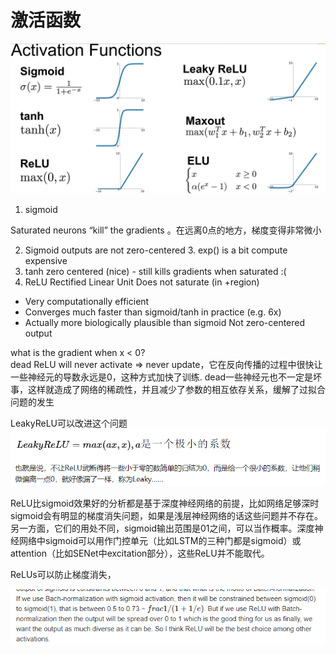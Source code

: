 # 激活函数

![](pic/2021-04-20-07-23-50.png)

1. sigmoid

 Saturated neurons “kill” the gradients 。在远离0点的地方，梯度变得非常微小
 
 2. Sigmoid outputs are not zero-centered  3. exp() is a bit compute expensive 
2. tanh 
 zero centered (nice) - still kills gradients when saturated :(
3. ReLU
Rectified Linear Unit 
Does not saturate (in +region)
- Very computationally efficient
- Converges much faster than
sigmoid/tanh in practice (e.g. 6x)
- Actually more biologically plausible
than sigmoid  Not zero-centered output

what is the gradient when x < 0?  
dead ReLU will never activate => never update，它在反向传播的过程中很快让一些神经元的导数永远是0，这种方式加快了训练. 
dead一些神经元也不一定是坏事，这样就造成了网络的稀疏性，并且减少了参数的相互依存关系，缓解了过拟合问题的发生

LeakyReLU可以改进这个问题
![](pic/2021-04-20-07-32-22.png)

ReLU比sigmoid效果好的分析都是基于深度神经网络的前提，比如网络足够深时sigmoid会有明显的梯度消失问题，如果是浅层神经网络的话这些问题并不存在。另一方面，它们的用处不同，sigmoid输出范围是01之间，可以当作概率。深度神经网络中sigmoid可以用作门控单元（比如LSTM的三种门都是sigmoid）或attention（比如SENet中excitation部分），这些ReLU并不能取代。

ReLUs可以防止梯度消失，

![](pic/2021-04-20-07-35-42.png)
